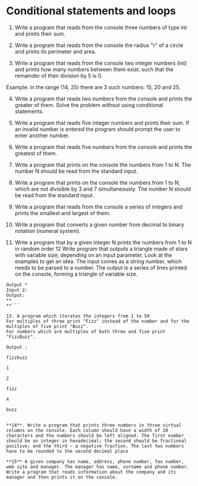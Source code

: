 # Conditional statements and loops
1. Write a program that reads from the console three numbers of type int and prints their sum. 

2. Write a program that reads from the console the radius "r" of a circle and prints its perimeter and area.

3. Write a program that reads from the console two integer numbers (int) and prints how many numbers between them exist, such that the  remainder of their division by 5 is 0. 

Example: in the range (14, 25) there are 3 such numbers: 15, 20 and 25.

4. Write a program that reads two numbers from the console and prints the greater of them. Solve the problem without using conditional statements.

5. Write a program that reads five integer numbers and prints their sum. If an invalid number is entered the program should prompt the user to enter another number.

6. Write a program that reads five numbers from the console and prints the greatest of them.


7. Write a program that prints on the console the numbers from 1 to N. The number N should be read from the standard input.

8. Write a program that prints on the console the numbers from 1 to N, which are not divisible by 3 and 7 simultaneously. The number N should be read from the standard input.

9. Write a program that reads from the console a series of integers and prints the smallest and largest of them.

10. Write a program that converts a given number from decimal to binary notation (numeral system).

11. Write a program that by a given integer N prints the numbers from 1 to N in random order
12 Write program that outputs a triangle made of stars with variable size, depending on an input parameter. Look at the examples to get   an idea.
  The input comes as a string number, which needs to be parsed to a number.
  The output is a series of lines printed on the console, forming a triangle of variable size.
  
   ```Input: 1  
   Output *
   Input 2:   
   Output:    
   **   
   **```
   
  13. A program which iterates the integers from 1 to 50 
For multiples of three print "Fizz" instead of the number and for the multiples of five print "Buzz". 
For numbers which are multiples of both three and five print "FizzBuzz".

Output : 

fizzbuzz

1

2

fizz

4 

buzz


**14**. Write a program that prints three numbers in three virtual columns on the console. Each column should have a width of 10 characters and the numbers should be left aligned. The first number should be an integer in hexadecimal; the second should be fractional positive; and the third – a negative fraction. The last two numbers have to be rounded to the second decimal place

**15** A given company has name, address, phone number, fax number, web site and manager. The manager has name, surname and phone number. Write a program that reads information about the company and its manager and then prints it on the console. 

